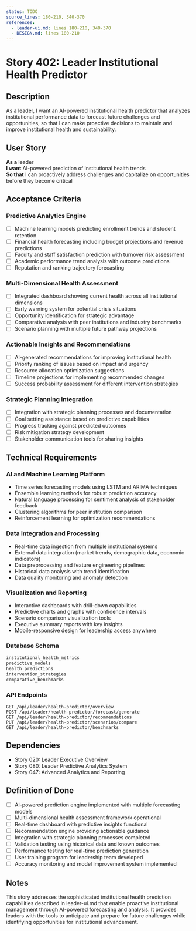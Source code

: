 ```yaml
---
status: TODO
source_lines: 180-210, 340-370
references:
  - leader-ui.md: lines 180-210, 340-370
  - DESIGN.md: lines 180-210
---
```


# Story 402: Leader Institutional Health Predictor

## Description

As a leader, I want an AI-powered institutional health predictor that analyzes institutional performance data to forecast future challenges and opportunities, so that I can make proactive decisions to maintain and improve institutional health and sustainability.

## User Story

**As a** leader  
**I want** AI-powered prediction of institutional health trends  
**So that** I can proactively address challenges and capitalize on opportunities before they become critical

## Acceptance Criteria

### Predictive Analytics Engine
- [ ] Machine learning models predicting enrollment trends and student retention
- [ ] Financial health forecasting including budget projections and revenue predictions
- [ ] Faculty and staff satisfaction prediction with turnover risk assessment
- [ ] Academic performance trend analysis with outcome predictions
- [ ] Reputation and ranking trajectory forecasting

### Multi-Dimensional Health Assessment
- [ ] Integrated dashboard showing current health across all institutional dimensions
- [ ] Early warning system for potential crisis situations
- [ ] Opportunity identification for strategic advantage
- [ ] Comparative analysis with peer institutions and industry benchmarks
- [ ] Scenario planning with multiple future pathway projections

### Actionable Insights and Recommendations
- [ ] AI-generated recommendations for improving institutional health
- [ ] Priority ranking of issues based on impact and urgency
- [ ] Resource allocation optimization suggestions
- [ ] Timeline projections for implementing recommended changes
- [ ] Success probability assessment for different intervention strategies

### Strategic Planning Integration
- [ ] Integration with strategic planning processes and documentation
- [ ] Goal setting assistance based on predictive capabilities
- [ ] Progress tracking against predicted outcomes
- [ ] Risk mitigation strategy development
- [ ] Stakeholder communication tools for sharing insights

## Technical Requirements

### AI and Machine Learning Platform
- Time series forecasting models using LSTM and ARIMA techniques
- Ensemble learning methods for robust prediction accuracy
- Natural language processing for sentiment analysis of stakeholder feedback
- Clustering algorithms for peer institution comparison
- Reinforcement learning for optimization recommendations

### Data Integration and Processing
- Real-time data ingestion from multiple institutional systems
- External data integration (market trends, demographic data, economic indicators)
- Data preprocessing and feature engineering pipelines
- Historical data analysis with trend identification
- Data quality monitoring and anomaly detection

### Visualization and Reporting
- Interactive dashboards with drill-down capabilities
- Predictive charts and graphs with confidence intervals
- Scenario comparison visualization tools
- Executive summary reports with key insights
- Mobile-responsive design for leadership access anywhere

### Database Schema
```sql
institutional_health_metrics
predictive_models
health_predictions
intervention_strategies
comparative_benchmarks
```

### API Endpoints
```
GET /api/leader/health-predictor/overview
POST /api/leader/health-predictor/forecast/generate
GET /api/leader/health-predictor/recommendations
PUT /api/leader/health-predictor/scenarios/compare
GET /api/leader/health-predictor/benchmarks
```

## Dependencies
- Story 020: Leader Executive Overview
- Story 080: Leader Predictive Analytics System
- Story 047: Advanced Analytics and Reporting

## Definition of Done
- [ ] AI-powered prediction engine implemented with multiple forecasting models
- [ ] Multi-dimensional health assessment framework operational
- [ ] Real-time dashboard with predictive insights functional
- [ ] Recommendation engine providing actionable guidance
- [ ] Integration with strategic planning processes completed
- [ ] Validation testing using historical data and known outcomes
- [ ] Performance testing for real-time prediction generation
- [ ] User training program for leadership team developed
- [ ] Accuracy monitoring and model improvement system implemented

## Notes
This story addresses the sophisticated institutional health prediction capabilities described in leader-ui.md that enable proactive institutional management through AI-powered forecasting and analysis. It provides leaders with the tools to anticipate and prepare for future challenges while identifying opportunities for institutional advancement.